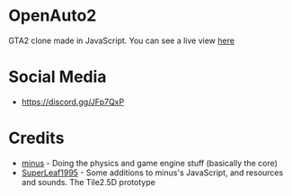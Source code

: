 # OpenAuto2
GTA2 clone made in JavaScript. You can see a live view [here](https://superleaf1995.github.io/OpenAuto2/car.html)

# Social Media
* https://discord.gg/JFp7QxP

# Credits
* [minus](https://github.com/minusyt23) - Doing the physics and game engine stuff (basically the core)
* [SuperLeaf1995](https://github.com/SuperLeaf1995) - Some additions to minus's JavaScript, and resources and sounds. The Tile2.5D prototype
